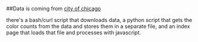 ##Data is coming from [city of chicago](https://data.cityofchicago.org/api/views/ygr5-vcbg/rows.json?accessType=DOWNLOAD)

there's a bash/curl script that downloads data, a python script that gets the color counts from the data and stores them in a separate file, 
and an index page that loads that file and processes with javascript.

